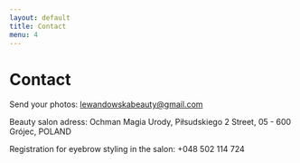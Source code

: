 ```yaml
---
layout: default
title: Contact
menu: 4
---
```


# Contact

Send your photos: lewandowskabeauty@gmail.com

Beauty salon adress:
Ochman Magia Urody,
Piłsudskiego 2 Street,
05 - 600 Grójec,
POLAND

Registration for eyebrow styling in the salon:
+048 502 114 724

